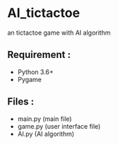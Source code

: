 # AI_tictactoe  
an tictactoe game with AI algorithm

## Requirement :
- Python 3.6+
- Pygame 

## Files :
- main.py (main file)
- game.py (user interface file)
- AI.py   (AI algorithm)  

